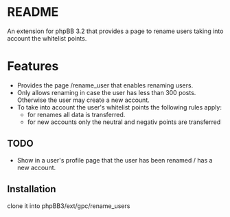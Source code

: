 # README

An extension for phpBB 3.2 that provides a page to rename users taking into
account the whitelist points.

# Features

* Provides the page /rename_user that enables renaming users.
* Only allows renaming in case the user has less than 300 posts. Otherwise the
  user may create a new account.
* To take into account the user's whitelist points the following rules apply:
  * for renames all data is transferred.
  * for new accounts only the neutral and negativ points are transferred

## TODO
* Show in a user's profile page that the user has been renamed / has a new account.

## Installation

clone it into phpBB3/ext/gpc/rename_users


